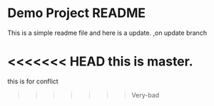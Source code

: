 # Demo Project README
This is a simple readme file and here is a update.
,on update branch

<<<<<<< HEAD
this is master.
=======
this is for conflict
>>>>>>> Very-bad
